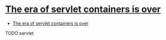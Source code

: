 # [The era of servlet containers is over](https://www.dynatrace.com/news/blog/the-era-of-servlet-containers-is-over/)

- [The era of servlet containers is over](#the-era-of-servlet-containers-is-over)










TODO servlet